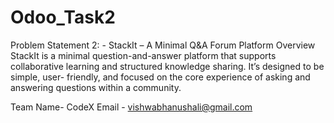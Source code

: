 # Odoo_Task2
Problem Statement 2: -
StackIt – A Minimal Q&A Forum Platform
Overview
StackIt is a minimal question-and-answer platform that supports collaborative
learning and structured knowledge sharing. It’s designed to be simple, user- friendly,
and focused on the core experience of asking and answering questions within a
community.

Team Name- CodeX
Email - vishwabhanushali@gmail.com
